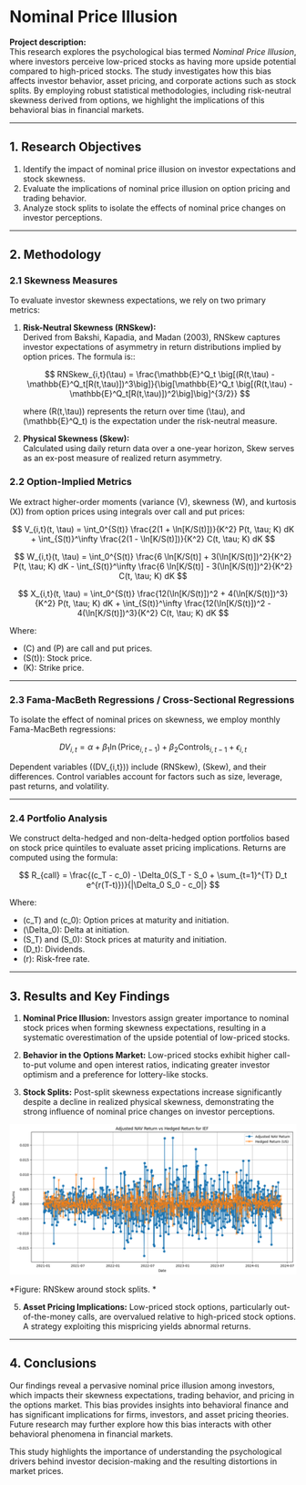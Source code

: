 # Nominal Price Illusion

**Project description:**  
This research explores the psychological bias termed *Nominal Price Illusion*, where investors perceive low-priced stocks as having more upside potential compared to high-priced stocks. The study investigates how this bias affects investor behavior, asset pricing, and corporate actions such as stock splits. By employing robust statistical methodologies, including risk-neutral skewness derived from options, we highlight the implications of this behavioral bias in financial markets.

<script type="text/javascript" async
  src="https://cdnjs.cloudflare.com/ajax/libs/mathjax/3.2.2/es5/tex-mml-chtml.js">
</script>

---

## 1. Research Objectives

1. Identify the impact of nominal price illusion on investor expectations and stock skewness.
2. Evaluate the implications of nominal price illusion on option pricing and trading behavior.
3. Analyze stock splits to isolate the effects of nominal price changes on investor perceptions.

---

## 2. Methodology

### 2.1 Skewness Measures

To evaluate investor skewness expectations, we rely on two primary metrics:

1. **Risk-Neutral Skewness (RNSkew):**  
   Derived from Bakshi, Kapadia, and Madan (2003), RNSkew captures investor expectations of asymmetry in return distributions implied by option prices. The formula is::

   $$
   RNSkew_{i,t}(\tau) = \frac{\mathbb{E}^Q_t \big[(R(t,\tau) - \mathbb{E}^Q_t[R(t,\tau)])^3\big]}{\big[\mathbb{E}^Q_t \big[(R(t,\tau) - \mathbb{E}^Q_t[R(t,\tau)])^2\big]\big]^{3/2}}
   $$

   where \(R(t,\tau)\) represents the return over time \(\tau\), and \(\mathbb{E}^Q_t\) is the expectation under the risk-neutral measure.

2. **Physical Skewness (Skew):**  
   Calculated using daily return data over a one-year horizon, Skew serves as an ex-post measure of realized return asymmetry.

### 2.2 Option-Implied Metrics

We extract higher-order moments (variance \(V\), skewness \(W\), and kurtosis \(X\)) from option prices using integrals over call and put prices:

$$
V_{i,t}(t, \tau) = \int_0^{S(t)} \frac{2(1 + \ln[K/S(t)])}{K^2} P(t, \tau; K) dK + \int_{S(t)}^\infty \frac{2(1 - \ln[K/S(t)])}{K^2} C(t, \tau; K) dK
$$

$$
W_{i,t}(t, \tau) = \int_0^{S(t)} \frac{6 \ln[K/S(t)] + 3(\ln[K/S(t)])^2}{K^2} P(t, \tau; K) dK - \int_{S(t)}^\infty \frac{6 \ln[K/S(t)] - 3(\ln[K/S(t)])^2}{K^2} C(t, \tau; K) dK
$$

$$
X_{i,t}(t, \tau) = \int_0^{S(t)} \frac{12(\ln[K/S(t)])^2 + 4(\ln[K/S(t)])^3}{K^2} P(t, \tau; K) dK + \int_{S(t)}^\infty \frac{12(\ln[K/S(t)])^2 - 4(\ln[K/S(t)])^3}{K^2} C(t, \tau; K) dK
$$

Where:
- \(C\) and \(P\) are call and put prices.
- \(S(t)\): Stock price.
- \(K\): Strike price.

---

### 2.3 Fama-MacBeth Regressions / Cross-Sectional Regressions

To isolate the effect of nominal prices on skewness, we employ monthly Fama-MacBeth regressions:

$$
DV_{i,t} = \alpha + \beta_1 \ln(\text{Price}_{i,t-1}) + \beta_2 \text{Controls}_{i,t-1} + \epsilon_{i,t}
$$

Dependent variables (\(DV_{i,t}\)) include \(RNSkew\), \(Skew\), and their differences. Control variables account for factors such as size, leverage, past returns, and volatility.

---


### 2.4 Portfolio Analysis

We construct delta-hedged and non-delta-hedged option portfolios based on stock price quintiles to evaluate asset pricing implications. Returns are computed using the formula:

$$
R_{call} = \frac{(c_T - c_0) - \Delta_0(S_T - S_0 + \sum_{t=1}^{T} D_t e^{r(T-t)})}{|\Delta_0 S_0 - c_0|}
$$

Where:
- \(c_T\) and \(c_0\): Option prices at maturity and initiation.
- \(\Delta_0\): Delta at initiation.
- \(S_T\) and \(S_0\): Stock prices at maturity and initiation.
- \(D_t\): Dividends.
- \(r\): Risk-free rate.

---

## 3. Results and Key Findings

1. **Nominal Price Illusion:**
   Investors assign greater importance to nominal stock prices when forming skewness expectations, resulting in a systematic overestimation of the upside potential of low-priced stocks.

2. **Behavior in the Options Market:**
   Low-priced stocks exhibit higher call-to-put volume and open interest ratios, indicating greater investor optimism and a preference for lottery-like stocks.

3. **Stock Splits:**
   Post-split skewness expectations increase significantly despite a decline in realized physical skewness, demonstrating the strong influence of nominal price changes on investor perceptions.

<img src="images/IEF vs US.png"/>

*Figure:  RNSkew around stock splits. *

5. **Asset Pricing Implications:**
   Low-priced stock options, particularly out-of-the-money calls, are overvalued relative to high-priced stock options. A strategy exploiting this mispricing yields abnormal returns.

---

## 4. Conclusions

Our findings reveal a pervasive nominal price illusion among investors, which impacts their skewness expectations, trading behavior, and pricing in the options market. This bias provides insights into behavioral finance and has significant implications for firms, investors, and asset pricing theories. Future research may further explore how this bias interacts with other behavioral phenomena in financial markets.

This study highlights the importance of understanding the psychological drivers behind investor decision-making and the resulting distortions in market prices.

